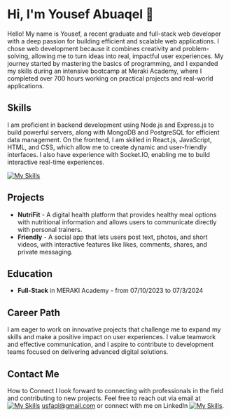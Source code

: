 # Hi, I'm Yousef Abuaqel 👋
Hello! My name is Yousef, a recent graduate and full-stack web developer with a deep passion for building efficient and scalable web applications. I chose web development because it combines creativity and problem-solving, allowing me to turn ideas into real, impactful user experiences. My journey started by mastering the basics of programming, and I expanded my skills during an intensive bootcamp at Meraki Academy, where I completed over 700 hours working on practical projects and real-world applications.

## Skills

I am proficient in backend development using Node.js and Express.js to build powerful servers, along with MongoDB and PostgreSQL for efficient data management. On the frontend, I am skilled in React.js, JavaScript, HTML, and CSS, which allow me to create dynamic and user-friendly interfaces. I also have experience with Socket.IO, enabling me to build interactive real-time experiences.

[![My Skills](https://skillicons.dev/icons?i=js,react,html,css,nodejs,express,mongodb,postman,git)](https://skills.thijs.gg)

## Projects

- **NutriFit** - A digital health platform that provides healthy meal options with nutritional information and allows users to communicate directly with personal trainers.
- **Friendly** - A social app that lets users post text, photos, and short videos, with interactive features like likes, comments, shares, and private messaging.

## Education

- **Full-Stack** in MERAKI Academy - from 07/10/2023 to 07/3/2024

## Career Path 

I am eager to work on innovative projects that challenge me to expand my skills and make a positive impact on user experiences. I value teamwork and effective communication, and I aspire to contribute to development teams focused on delivering advanced digital solutions.

## Contact Me
How to Connect 
I look forward to connecting with professionals in the field and contributing to new projects. Feel free to reach out via email at [![My Skills](https://skillicons.dev/icons?i=gmail)](mailto:usfaql@gmail.com) usfaql@gmail.com or connect with me on LinkedIn [![My Skills](https://skillicons.dev/icons?i=linkedin)](https://www.linkedin.com/in/yousefabuaqel/).








